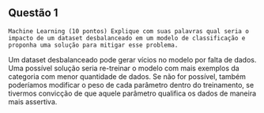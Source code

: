 ## Questão 1

`Machine Learning (10 pontos) Explique com suas palavras qual seria o impacto de um dataset desbalanceado em um modelo de classificação e proponha uma solução para mitigar esse problema.`

Um dataset desbalanceado pode gerar vícios no modelo por falta de dados. Uma possível solução seria re-treinar o modelo com mais exemplos da categoria com menor quantidade de dados. Se não for possível, também poderíamos modificar o peso de cada parâmetro dentro do treinamento, se tivermos convicção de que aquele parâmetro qualifica os dados de maneira mais assertiva.
